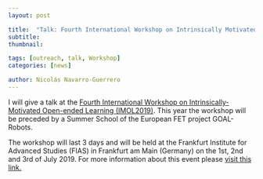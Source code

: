 ```yaml
---
layout: post

title:  "Talk: Fourth International Workshop on Intrinsically Motivated Open-Ended Learning"
subtitle: 
thumbnail: 

tags: [outreach, talk, Workshop]
categories: [news]

author: Nicolás Navarro-Guerrero
---
```

I will give a talk at the <a href="http://www.imol-conf.org/" target="_blank">Fourth International Workshop on Intrinsically-Motivated Open-ended Learning (IMOL2019)</a>. This year the workshop will be preceded by a Summer School of the European FET project GOAL-Robots.

The workshop will last 3 days and will be held at the Frankfurt Institute for Advanced Studies (FIAS) in Frankfurt am Main (Germany) on the 1st, 2nd and 3rd of July 2019. For more information about this event please <a href="http://www.imol-conf.org/" target="_blank">visit this link.</a>
<!--more-->



